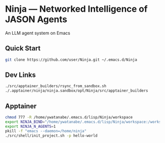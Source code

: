 <!-- ---
!-- title: 2024-12-21 16:13:52
!-- author: Yusuke Watanabe
!-- date: /home/ywatanabe/.emacs.d/lisp/Ninja/README.md
!-- --- -->

# Ninja — Networked Intelligence of JASON Agents
An LLM agent system on Emacs

## Quick Start
```bash
git clone https://github.com/user/Ninja.git ~/.emacs.d/Ninja
```

## Dev Links

``` bash
./src/apptainer_builders/rsync_from_sandbox.sh
./.apptainer/ninja/ninja.sandbox/opt/Ninja/src/apptainer_builders
```


## Apptainer

``` bash
chmod 777 -R /home/ywatanabe/.emacs.d/lisp/Ninja/workspace
export NINJA_BIND="/home/ywatanabe/.emacs.d/lisp/Ninja/workspace:/workspace"
export NINJA_N_AGENTS=1
pkill -f "emacs --daemon=/home/ninja"
./src/shell/init_project.sh -p hello-world
```
